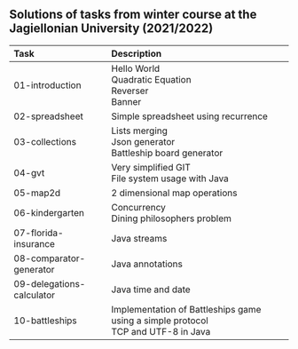 ## Solutions of tasks from winter course at the Jagiellonian University (2021/2022)

| Task                      | Description                                                                          |
|:--------------------------|:-------------------------------------------------------------------------------------|
| 01-introduction           | Hello World<br/>Quadratic Equation<br/>Reverser<br/>Banner                           |
| 02-spreadsheet            | Simple spreadsheet using recurrence                                                  |
| 03-collections            | Lists merging<br/>Json generator<br/>Battleship board generator                      |
| 04-gvt                    | Very simplified GIT<br/>File system usage with Java                                  |
| 05-map2d                  | 2 dimensional map operations                                                         |
| 06-kindergarten           | Concurrency<br/>Dining philosophers problem                                          |
| 07-florida-insurance      | Java streams                                                                         |
| 08-comparator-generator   | Java annotations                                                                     |
| 09-delegations-calculator | Java time and date                                                                   |
| 10-battleships            | Implementation of Battleships game using a simple protocol<br/>TCP and UTF-8 in Java |
